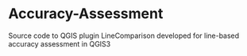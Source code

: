 # Accuracy-Assessment
Source code to QGIS plugin LineComparison developed for line-based accuracy assessment in QGIS3

